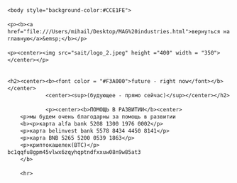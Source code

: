 
<html>
	<head>
	<title>MAG industries</title>
	<meta name="Glushnev Mikhail Alekseevich">
	<meta countent ="The site of the company MAG industries">
	<meta name="Keyboards" content="sait, MAG industries, interesting, tehnology, content, startup, 3d printer, arduino, code, knowledge, machine, auto, car, help, help me, alfa bank, BNB bank, bitcoin, cripto">	
	</head>
	
    <body style="background-color:#CCE1FE">
    
    <p><b><a href="file:///Users/mihail/Desktop/MAG%20industries.html">вернуться на главную</a>&emsp;</b></p>
    
    <p><center><img src="sait/logo_2.jpeg" height ="400" width = "350"></center></p>
    
    
    <h2><center><b><font color = "#F3A000">future - right now</font></b></center>
				<center><sup>(будующее - прямо сейчас)</sup></center></h2>
				
				<p><center><b>ПОМОЩЬ В РАЗВИТИИ</b><center>
		<p>мы будем очень благодарны за помощь в развитии 
		<b><p>карта alfa bank 5208 1300 1976 0002</p>
		<p>карта belinvest bank 5578 8434 4450 8141</p>
		<p>карта BNB 5265 5200 0539 1863</p>
		<p>криптокашелек(BTC)</p> bc1qqfu8gpm45vlwx6zqyhqptndfxxuw08n9w85at3
		</b>
		
		<hr>
		
		

		
